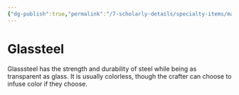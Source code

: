```yaml
---
{"dg-publish":true,"permalink":"/7-scholarly-details/specialty-items/materials/glassteel/","noteIcon":""}
---
```


# Glassteel

Glasssteel has the strength and durability of steel while being as transparent as glass. It is usually colorless, though the crafter can choose to infuse color if they choose.